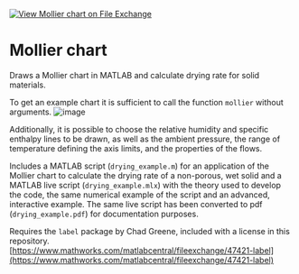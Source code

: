 [![View Mollier chart on File Exchange](https://www.mathworks.com/matlabcentral/images/matlab-file-exchange.svg)](https://it.mathworks.com/matlabcentral/fileexchange/134312-mollier-chart)

# Mollier chart
Draws a Mollier chart in MATLAB and calculate drying rate for solid materials.

To get an example chart it is sufficient to call the function `mollier` without arguments.
![image](https://github.com/dciliberti/mollier/assets/52099779/da92080f-3ef5-43bf-aef6-5882598c90dd)

Additionally, it is possible to choose the relative humidity and specific enthalpy lines to be drawn, as well as the ambient pressure, the range of temperature defining the axis limits, and the properties of the flows.

Includes a MATLAB script (`drying_example.m`) for an application of the Mollier chart to calculate the drying rate of a non-porous, wet solid and a MATLAB live script (`drying_example.mlx`) with the theory used to develop the code, the same numerical example of the script and an advanced, interactive example. The same live script has been converted to pdf (`drying_example.pdf`) for documentation purposes.

Requires the `label` package by Chad Greene, included with a license in this repository.
[https://www.mathworks.com/matlabcentral/fileexchange/47421-label](https://www.mathworks.com/matlabcentral/fileexchange/47421-label)
